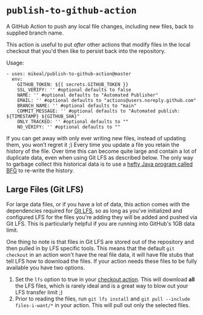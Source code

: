 # `publish-to-github-action`

A GitHub Action to push any local file changes, including new files, back to supplied branch name.

This action is useful to put *after* other actions that modify files in the local checkout
that you'd then like to persist back into the repository.

Usage:

```
- uses: mikeal/publish-to-github-action@master
  env:
    GITHUB_TOKEN: ${{ secrets.GITHUB_TOKEN }}
    SSL_VERIFY: '' #optional defaults to false
    NAME: '' #optional defaults to "Automated Publisher"
    EMAIL: '' #optional defaults to "actions@users.noreply.github.com"
    BRANCH_NAME: '' #optional defaults to "main"
    COMMIT_MESSAGE: '' #optional defaults to "Automated publish: ${TIMESTAMP} ${GITHUB_SHA}"
    ONLY_TRACKED: '' #optional defaults to ""
    NO_VERIFY: '' #optional defaults to ""
```

If you can get away with only ever writing new files, instead of updating them, you won’t regret it ;) Every time you update a file you retain the history of the file. Over time this can become quite large and contain a lot of duplicate data, even when using Git LFS as described below. The only way to garbage collect this historical data is to use a [hefty Java program called BFG](https://rtyley.github.io/bfg-repo-cleaner/) to re-write the history.

## Large Files (Git LFS)

For large data files, or if you have a lot of data, this action comes with the dependencies required for [Git LFS](https://git-lfs.github.com/), so as long as you've initialized and configured LFS for the files you're adding they will be added and pushed via Git LFS. This is particularly helpful if you are running into GitHub's 1GB data limit.

One thing to note is that files in Git LFS are stored out of the repository and then pulled in by LFS specific tools. This means that the default `git checkout` in an action won't have the real file data, it will have file stubs that tell LFS how to download the files. If your action needs these files to be fully available you have two options.

1. Set the `lfs` option to true in your [checkout action](https://github.com/actions/checkout#usage). This will download **all** the LFS files, which is rarely ideal and is a great way to blow out your LFS transfer limit ;)
2. Prior to reading the files, run `git lfs install` and `git pull --include files-i-want/*` in your action. This will pull out only the selected files.